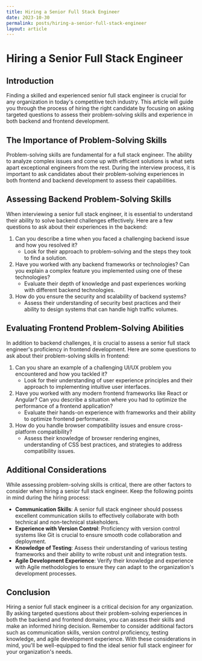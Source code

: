 ```yaml
---
title: Hiring a Senior Full Stack Engineer
date: 2023-10-30
permalink: posts/hiring-a-senior-full-stack-engineer
layout: article
---
```


# Hiring a Senior Full Stack Engineer

## Introduction

Finding a skilled and experienced senior full stack engineer is crucial for any organization in today's competitive tech industry. This article will guide you through the process of hiring the right candidate by focusing on asking targeted questions to assess their problem-solving skills and experience in both backend and frontend development.

## The Importance of Problem-Solving Skills

Problem-solving skills are fundamental for a full stack engineer. The ability to analyze complex issues and come up with efficient solutions is what sets apart exceptional engineers from the rest. During the interview process, it is important to ask candidates about their problem-solving experiences in both frontend and backend development to assess their capabilities.

## Assessing Backend Problem-Solving Skills

When interviewing a senior full stack engineer, it is essential to understand their ability to solve backend challenges effectively. Here are a few questions to ask about their experiences in the backend:

1. Can you describe a time when you faced a challenging backend issue and how you resolved it?
   - Look for their approach to problem-solving and the steps they took to find a solution.
2. Have you worked with any backend frameworks or technologies? Can you explain a complex feature you implemented using one of these technologies?
   - Evaluate their depth of knowledge and past experiences working with different backend technologies.
3. How do you ensure the security and scalability of backend systems?
   - Assess their understanding of security best practices and their ability to design systems that can handle high traffic volumes.

## Evaluating Frontend Problem-Solving Abilities

In addition to backend challenges, it is crucial to assess a senior full stack engineer's proficiency in frontend development. Here are some questions to ask about their problem-solving skills in frontend:

1. Can you share an example of a challenging UI/UX problem you encountered and how you tackled it?
   - Look for their understanding of user experience principles and their approach to implementing intuitive user interfaces.
2. Have you worked with any modern frontend frameworks like React or Angular? Can you describe a situation where you had to optimize the performance of a frontend application?
   - Evaluate their hands-on experience with frameworks and their ability to optimize frontend performance.
3. How do you handle browser compatibility issues and ensure cross-platform compatibility?
   - Assess their knowledge of browser rendering engines, understanding of CSS best practices, and strategies to address compatibility issues.

## Additional Considerations

While assessing problem-solving skills is critical, there are other factors to consider when hiring a senior full stack engineer. Keep the following points in mind during the hiring process:

- **Communication Skills**: A senior full stack engineer should possess excellent communication skills to effectively collaborate with both technical and non-technical stakeholders.
- **Experience with Version Control**: Proficiency with version control systems like Git is crucial to ensure smooth code collaboration and deployment.
- **Knowledge of Testing**: Assess their understanding of various testing frameworks and their ability to write robust unit and integration tests.
- **Agile Development Experience**: Verify their knowledge and experience with Agile methodologies to ensure they can adapt to the organization's development processes.

## Conclusion

Hiring a senior full stack engineer is a critical decision for any organization. By asking targeted questions about their problem-solving experiences in both the backend and frontend domains, you can assess their skills and make an informed hiring decision. Remember to consider additional factors such as communication skills, version control proficiency, testing knowledge, and agile development experience. With these considerations in mind, you'll be well-equipped to find the ideal senior full stack engineer for your organization's needs.
